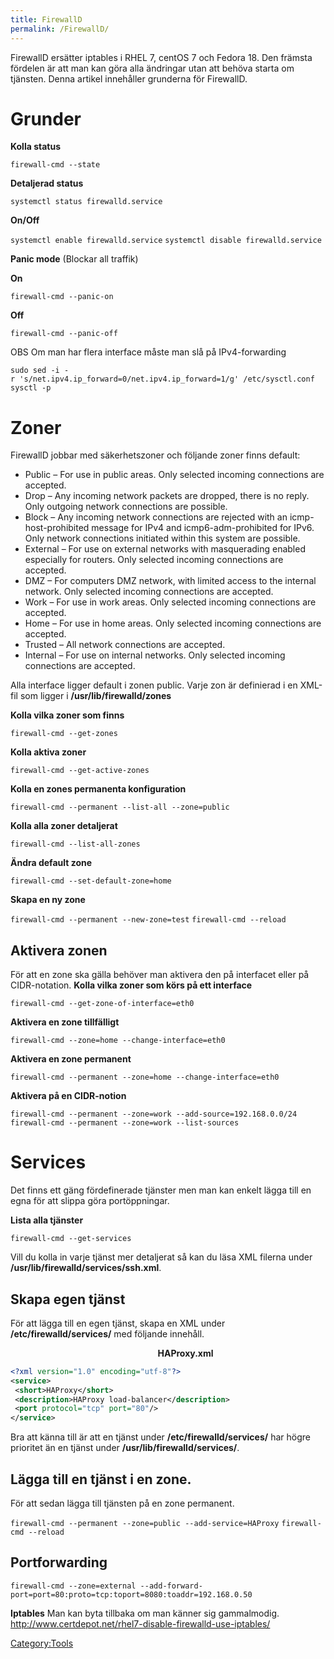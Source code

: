 ```yaml
---
title: FirewallD
permalink: /FirewallD/
---
```


FirewallD ersätter iptables i RHEL 7, centOS 7 och Fedora 18. Den
främsta fördelen är att man kan göra alla ändringar utan att behöva
starta om tjänsten. Denna artikel innehåller grunderna för FirewallD.

Grunder
=======

**Kolla status**

`firewall-cmd --state`

**Detaljerad status**

`systemctl status firewalld.service`

**On/Off**

`systemctl enable firewalld.service`
`systemctl disable firewalld.service`

**Panic mode** (Blockar all traffik)

**On**

`firewall-cmd --panic-on`

**Off**

`firewall-cmd --panic-off`

OBS Om man har flera interface måste man slå på IPv4-forwarding

`sudo sed -i -r 's/net.ipv4.ip_forward=0/net.ipv4.ip_forward=1/g' /etc/sysctl.conf`
`sysctl -p`

Zoner
=====

FirewallD jobbar med säkerhetszoner och följande zoner finns default:

-   Public – For use in public areas. Only selected incoming connections
    are accepted.
-   Drop – Any incoming network packets are dropped, there is no reply.
    Only outgoing network connections are possible.
-   Block – Any incoming network connections are rejected with an
    icmp-host-prohibited message for IPv4 and icmp6-adm-prohibited for
    IPv6. Only network connections initiated within this system are
    possible.
-   External – For use on external networks with masquerading enabled
    especially for routers. Only selected incoming connections are
    accepted.
-   DMZ – For computers DMZ network, with limited access to the internal
    network. Only selected incoming connections are accepted.
-   Work – For use in work areas. Only selected incoming connections are
    accepted.
-   Home – For use in home areas. Only selected incoming connections are
    accepted.
-   Trusted – All network connections are accepted.
-   Internal – For use on internal networks. Only selected incoming
    connections are accepted.

Alla interface ligger default i zonen public. Varje zon är definierad i
en XML-fil som ligger i **/usr/lib/firewalld/zones**

**Kolla vilka zoner som finns**

`firewall-cmd --get-zones`

**Kolla aktiva zoner**

`firewall-cmd --get-active-zones`

**Kolla en zones permanenta konfiguration**

`firewall-cmd --permanent --list-all --zone=public`

**Kolla alla zoner detaljerat**

`firewall-cmd --list-all-zones`

**Ändra default zone**

`firewall-cmd --set-default-zone=home`

**Skapa en ny zone**

`firewall-cmd --permanent --new-zone=test`
`firewall-cmd --reload`

Aktivera zonen
--------------

För att en zone ska gälla behöver man aktivera den på interfacet eller
på CIDR-notation.
**Kolla vilka zoner som körs på ett interface**

`firewall-cmd --get-zone-of-interface=eth0`

**Aktivera en zone tillfälligt**

`firewall-cmd --zone=home --change-interface=eth0 `

**Aktivera en zone permanent**

`firewall-cmd --permanent --zone=home --change-interface=eth0`

**Aktivera på en CIDR-notion**

`firewall-cmd --permanent --zone=work --add-source=192.168.0.0/24`
`firewall-cmd --permanent --zone=work --list-sources`

Services
========

Det finns ett gäng fördefinerade tjänster men man kan enkelt lägga till
en egna för att slippa göra portöppningar.

**Lista alla tjänster**

`firewall-cmd --get-services`

Vill du kolla in varje tjänst mer detaljerat så kan du läsa XML filerna
under **/usr/lib/firewalld/services/ssh.xml**.

Skapa egen tjänst
-----------------

För att lägga till en egen tjänst, skapa en XML under
**/etc/firewalld/services/** med följande innehåll.

<div class="toccolours" style="width:40em">
<center>

**HAProxy.xml**

</center>
<div class="toccolours" style="width:40em">

``` xml
<?xml version="1.0" encoding="utf-8"?>
<service>
 <short>HAProxy</short>
 <description>HAProxy load-balancer</description>
 <port protocol="tcp" port="80"/>
</service>
```

</div>
</div>

Bra att känna till är att en tjänst under **/etc/firewalld/services/**
har högre prioritet än en tjänst under **/usr/lib/firewalld/services/**.

Lägga till en tjänst i en zone.
-------------------------------

För att sedan lägga till tjänsten på en zone permanent.

`firewall-cmd --permanent --zone=public --add-service=HAProxy`
`firewall-cmd --reload`

Portforwarding
--------------

`firewall-cmd --zone=external --add-forward-port=port=80:proto=tcp:toport=8080:toaddr=192.168.0.50`

**Iptables**
Man kan byta tillbaka om man känner sig gammalmodig.
<http://www.certdepot.net/rhel7-disable-firewalld-use-iptables/>

[Category:Tools](/Category:Tools "wikilink")